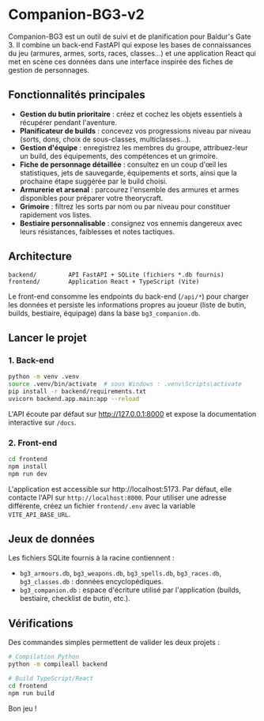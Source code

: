 # Companion-BG3-v2

Companion-BG3 est un outil de suivi et de planification pour Baldur's Gate 3. Il combine un back-end FastAPI qui expose les bases de
connaissances du jeu (armures, armes, sorts, races, classes…) et une application React qui met en scène ces données dans une
interface inspirée des fiches de gestion de personnages.

## Fonctionnalités principales

- **Gestion du butin prioritaire** : créez et cochez les objets essentiels à récupérer pendant l'aventure.
- **Planificateur de builds** : concevez vos progressions niveau par niveau (sorts, dons, choix de sous-classes, multiclasses…).
- **Gestion d'équipe** : enregistrez les membres du groupe, attribuez-leur un build, des équipements, des compétences et un grimoire.
- **Fiche de personnage détaillée** : consultez en un coup d'œil les statistiques, jets de sauvegarde, équipements et sorts, ainsi que
  la prochaine étape suggérée par le build choisi.
- **Armurerie et arsenal** : parcourez l'ensemble des armures et armes disponibles pour préparer votre theorycraft.
- **Grimoire** : filtrez les sorts par nom ou par niveau pour constituer rapidement vos listes.
- **Bestiaire personnalisable** : consignez vos ennemis dangereux avec leurs résistances, faiblesses et notes tactiques.

## Architecture

```
backend/         API FastAPI + SQLite (fichiers *.db fournis)
frontend/        Application React + TypeScript (Vite)
```

Le front-end consomme les endpoints du back-end (`/api/*`) pour charger les données et persiste les informations propres au joueur
(liste de butin, builds, bestiaire, équipage) dans la base `bg3_companion.db`.

## Lancer le projet

### 1. Back-end

```bash
python -m venv .venv
source .venv/bin/activate  # sous Windows : .venv\Scripts\activate
pip install -r backend/requirements.txt
uvicorn backend.app.main:app --reload
```

L'API écoute par défaut sur http://127.0.0.1:8000 et expose la documentation interactive sur `/docs`.

### 2. Front-end

```bash
cd frontend
npm install
npm run dev
```

L'application est accessible sur http://localhost:5173. Par défaut, elle contacte l'API sur `http://localhost:8000`. Pour utiliser une
adresse différente, créez un fichier `frontend/.env` avec la variable `VITE_API_BASE_URL`.

## Jeux de données

Les fichiers SQLite fournis à la racine contiennent :

- `bg3_armours.db`, `bg3_weapons.db`, `bg3_spells.db`, `bg3_races.db`, `bg3_classes.db` : données encyclopédiques.
- `bg3_companion.db` : espace d'écriture utilisé par l'application (builds, bestiaire, checklist de butin, etc.).

## Vérifications

Des commandes simples permettent de valider les deux projets :

```bash
# Compilation Python
python -m compileall backend

# Build TypeScript/React
cd frontend
npm run build
```

Bon jeu !
